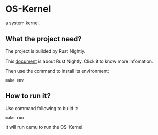 OS-Kernel
===============================================================================

a system kernel.

What the project need?
-------------------------------------------------------------------------------

The project is builded by Rust Nightly.

This [document](https://doc.rust-lang.org/book/appendix-07-nightly-rust.html)
is about Rust Nightly. Click it to know more infomation.

Then use the command to install its environment:
``` shell
make env
```

How to run it?
-------------------------------------------------------------------------------

Use command following to build it:
``` shell
make run
```

It will run qemu to run the OS-Kernel.

